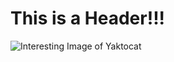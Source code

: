 # This is a Header!!!

![Interesting Image of Yaktocat](https://octodex.github.com/images/yaktocat.png)
